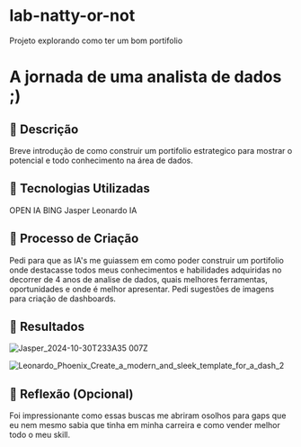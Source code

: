 # lab-natty-or-not
Projeto explorando como ter um bom portifolio 
# A jornada de uma analista de dados ;)

## 📒 Descrição
Breve introdução de como construir um portifolio estrategico para mostrar o potencial e todo conhecimento na área de dados. 

## 🤖 Tecnologias Utilizadas
OPEN IA 
BING
Jasper
Leonardo IA

## 🧐 Processo de Criação
Pedi para que as IA's me guiassem em como poder construir um portifolio onde destacasse todos meus conhecimentos e habilidades adquiridas no decorrer de 4 anos de analise de dados, quais melhores ferramentas, oportunidades e onde é melhor apresentar. Pedi sugestões de imagens para criação de dashboards. 

## 🚀 Resultados
![Jasper_2024-10-30T233A35 007Z](https://github.com/user-attachments/assets/aa0de8fe-d97c-4928-9ac7-0bb753bb310e)

![Leonardo_Phoenix_Create_a_modern_and_sleek_template_for_a_dash_2](https://github.com/user-attachments/assets/900050e6-a927-45b6-ace3-ab9bd63f0f4f)

## 💭 Reflexão (Opcional)
Foi impressionante como essas buscas me abriram osolhos para gaps que eu nem mesmo sabia que tinha em minha carreira e como vender melhor todo o meu skill. 
